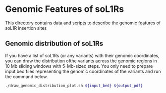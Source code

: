# Genomic Features of soL1Rs

This directory contains data and scripts to describe the genomic features of soL1R insertion sites

## Genomic distribution of soL1Rs

If you have a list of soL1Rs (or any variants) with their genomic coordinates, you can draw the distribution ofthe  variants across the genomic regions in 10 Mb sliding windows with 5-Mb-sized steps. You only need to prepare input bed files representing the genomic coordinates of the variants and run the command below.

```bash
./draw_genomic_distribution_plot.sh ${input_bed} ${output_pdf}
```
